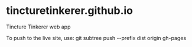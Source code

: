 # tincturetinkerer.github.io
Tincture Tinkerer web app

To push to the live site, use: git subtree push --prefix dist origin gh-pages